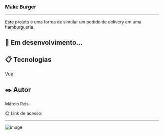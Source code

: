 ### Make Burger

---

Este projeto é uma forma de simular um pedido de delivery em uma hamburgueria.

## 🚀 Em desenvolvimento...

## 📋 Tecnologias
Vue

## ✒️ Autor
Márcio Reis

😊 Link de acesso: 

---
![image](https://github.com/dev-marcioreis/make-burger-vue/assets/122680054/a3d3ea5f-d2bd-46b6-b478-73262d897e18)

